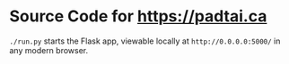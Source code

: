 # Source Code for https://padtai.ca

``./run.py`` starts the Flask app, viewable locally at ``http://0.0.0.0:5000/`` in any modern browser.
